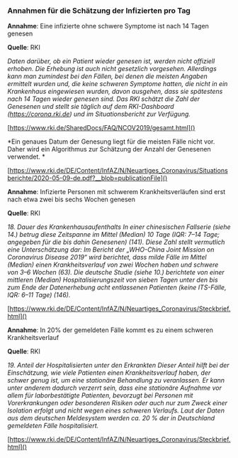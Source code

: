 ### Annahmen für die Schätzung der Infizierten pro Tag

**Annahme**:
Eine infizierte ohne schwere Symptome ist nach 14 Tagen genesen

**Quelle**: RKI

*Daten darüber, ob ein Patient wieder genesen ist, werden nicht offiziell erhoben. Die Erhebung ist auch nicht gesetzlich vorgesehen. Allerdings kann man zumindest bei den Fällen, bei denen die meisten Angaben ermittelt wurden und, die keine schweren Symptome hatten, die nicht in ein Krankenhaus eingewiesen wurden, davon ausgehen, dass sie spätestens nach 14 Tagen wieder genesen sind. Das RKI schätzt die Zahl der Genesenen und stellt sie täglich auf dem RKI-Dashboard (https://corona.rki.de) und im Situationsbericht  zur Verfügung.*

[https://www.rki.de/SharedDocs/FAQ/NCOV2019/gesamt.html]()

*Ein genaues Datum der Genesung liegt für die meisten Fälle nicht vor. Daher wird ein Algorithmus zur Schätzung der Anzahl der Genesenen verwendet. *

[https://www.rki.de/DE/Content/InfAZ/N/Neuartiges_Coronavirus/Situationsberichte/2020-05-09-de.pdf?__blob=publicationFile]()

**Annahme**:
Infizierte Personen mit schwerem Krankheitsverläufen sind erst nach etwa zwei bis sechs Wochen genesen

**Quelle**: RKI

*18. Dauer des Krankenhausaufenthalts
In einer chinesischen Fallserie (siehe 14.) betrug diese Zeitspanne im Mittel (Median) 10 Tage (IQR: 7–14 Tage; angegeben für die bis dahin Genesenen) (141). Diese Zahl stellt vermutlich eine Unterschätzung dar: Im Bericht der „WHO-China Joint Mission on Coronavirus Disease 2019“ wird berichtet, dass milde Fälle im Mittel (Median) einen Krankheitsverlauf von zwei Wochen haben und schwere von 3–6 Wochen (63). Die deutsche Studie (siehe 10.) berichtete von einer mittleren (Median) Hospitalisierungszeit von sieben Tagen unter den bis zum Ende der Datenerhebung acht entlassenen Patienten (keine ITS-Fälle, IQR: 6–11 Tage) (146).*

[https://www.rki.de/DE/Content/InfAZ/N/Neuartiges_Coronavirus/Steckbrief.html]()

**Annahme**:
In 20% der gemeldeten Fälle kommt es zu einem schweren Krankheitsverlauf

**Quelle**: RKI

*19. Anteil der Hospitalisierten unter den Erkrankten
Dieser Anteil hilft bei der Einschätzung, wie viele Patienten einen Krankheitsverlauf haben, der schwer genug ist, um eine stationäre Behandlung zu veranlassen. Er kann unter anderem dadurch verzerrt sein, dass eine stationäre Aufnahme vor allem für laborbestätigte Patienten, bevorzugt bei Personen mit Vorerkrankungen oder besonderen Risiken oder auch nur zum Zweck einer Isolation erfolgt und nicht wegen eines schweren Verlaufs. Laut der Daten aus dem deutschen Meldesystem werden ca. 20 % der in Deutschland gemeldeten Fälle hospitalisiert.*

[https://www.rki.de/DE/Content/InfAZ/N/Neuartiges_Coronavirus/Steckbrief.html]()


